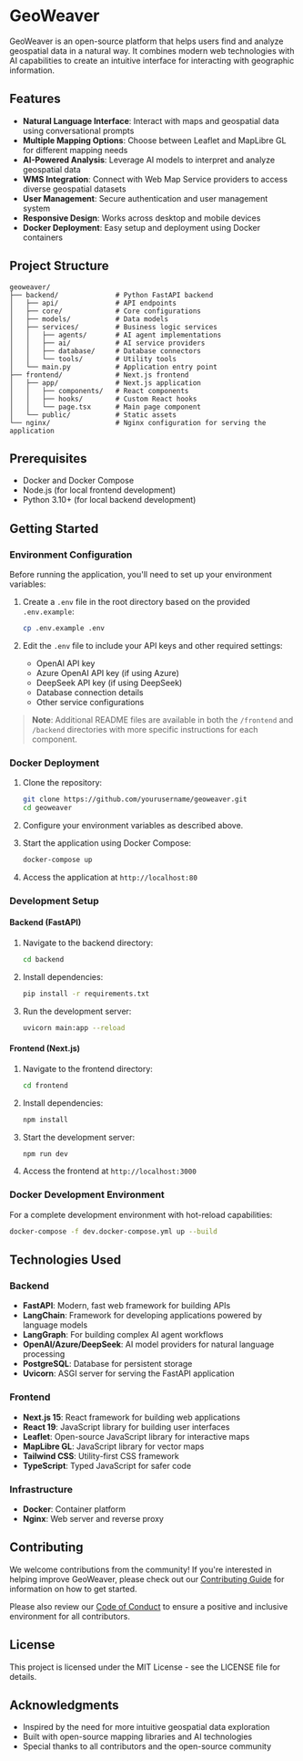 # GeoWeaver

GeoWeaver is an open-source platform that helps users find and analyze geospatial data in a natural way. It combines modern web technologies with AI capabilities to create an intuitive interface for interacting with geographic information.

## Features

- **Natural Language Interface**: Interact with maps and geospatial data using conversational prompts
- **Multiple Mapping Options**: Choose between Leaflet and MapLibre GL for different mapping needs
- **AI-Powered Analysis**: Leverage AI models to interpret and analyze geospatial data
- **WMS Integration**: Connect with Web Map Service providers to access diverse geospatial datasets
- **User Management**: Secure authentication and user management system
- **Responsive Design**: Works across desktop and mobile devices
- **Docker Deployment**: Easy setup and deployment using Docker containers

## Project Structure

```
geoweaver/
├── backend/              # Python FastAPI backend
│   ├── api/              # API endpoints
│   ├── core/             # Core configurations
│   ├── models/           # Data models
│   ├── services/         # Business logic services
│   │   ├── agents/       # AI agent implementations
│   │   ├── ai/           # AI service providers
│   │   ├── database/     # Database connectors
│   │   └── tools/        # Utility tools
│   └── main.py           # Application entry point
├── frontend/             # Next.js frontend
│   ├── app/              # Next.js application
│   │   ├── components/   # React components
│   │   ├── hooks/        # Custom React hooks
│   │   └── page.tsx      # Main page component
│   └── public/           # Static assets
└── nginx/                # Nginx configuration for serving the application
```

## Prerequisites

- Docker and Docker Compose
- Node.js (for local frontend development)
- Python 3.10+ (for local backend development)

## Getting Started

### Environment Configuration

Before running the application, you'll need to set up your environment variables:

1. Create a `.env` file in the root directory based on the provided `.env.example`:
   ```bash
   cp .env.example .env
   ```

2. Edit the `.env` file to include your API keys and other required settings:
   - OpenAI API key
   - Azure OpenAI API key (if using Azure)
   - DeepSeek API key (if using DeepSeek)
   - Database connection details
   - Other service configurations

> **Note**: Additional README files are available in both the `/frontend` and `/backend` directories with more specific instructions for each component.

### Docker Deployment

1. Clone the repository:
   ```bash
   git clone https://github.com/yourusername/geoweaver.git
   cd geoweaver
   ```

2. Configure your environment variables as described above.

3. Start the application using Docker Compose:
   ```bash
   docker-compose up
   ```

4. Access the application at `http://localhost:80`

### Development Setup

#### Backend (FastAPI)

1. Navigate to the backend directory:
   ```bash
   cd backend
   ```

2. Install dependencies:
   ```bash
   pip install -r requirements.txt
   ```

3. Run the development server:
   ```bash
   uvicorn main:app --reload
   ```

#### Frontend (Next.js)

1. Navigate to the frontend directory:
   ```bash
   cd frontend
   ```

2. Install dependencies:
   ```bash
   npm install
   ```

3. Start the development server:
   ```bash
   npm run dev
   ```

4. Access the frontend at `http://localhost:3000`

### Docker Development Environment

For a complete development environment with hot-reload capabilities:

```bash
docker-compose -f dev.docker-compose.yml up --build
```

## Technologies Used

### Backend
- **FastAPI**: Modern, fast web framework for building APIs
- **LangChain**: Framework for developing applications powered by language models
- **LangGraph**: For building complex AI agent workflows
- **OpenAI/Azure/DeepSeek**: AI model providers for natural language processing
- **PostgreSQL**: Database for persistent storage
- **Uvicorn**: ASGI server for serving the FastAPI application

### Frontend
- **Next.js 15**: React framework for building web applications
- **React 19**: JavaScript library for building user interfaces
- **Leaflet**: Open-source JavaScript library for interactive maps
- **MapLibre GL**: JavaScript library for vector maps
- **Tailwind CSS**: Utility-first CSS framework
- **TypeScript**: Typed JavaScript for safer code

### Infrastructure
- **Docker**: Container platform
- **Nginx**: Web server and reverse proxy

## Contributing

We welcome contributions from the community! If you're interested in helping improve GeoWeaver, please check out our [Contributing Guide](CONTRIBUTING.md) for information on how to get started.

Please also review our [Code of Conduct](CODE_OF_CONDUCT.md) to ensure a positive and inclusive environment for all contributors.

## License

This project is licensed under the MIT License - see the LICENSE file for details.

## Acknowledgments

- Inspired by the need for more intuitive geospatial data exploration
- Built with open-source mapping libraries and AI technologies
- Special thanks to all contributors and the open-source community